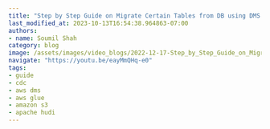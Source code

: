 ```yaml
---
title: "Step by Step Guide on Migrate Certain Tables from DB using DMS into Apache Hudi Transaction Datalake"
last_modified_at: 2023-10-13T16:54:38.964863-07:00
authors:
- name: Soumil Shah
category: blog
image: /assets/images/video_blogs/2022-12-17-Step_by_Step_Guide_on_Migrate_Certain_Tables_from_DB_using_DMS_into_Apache_Hudi_Transaction_Datalake.png
navigate: "https://youtu.be/eayMmQHq-e0"
tags:
- guide
- cdc
- aws dms
- aws glue
- amazon s3
- apache hudi
---
```

